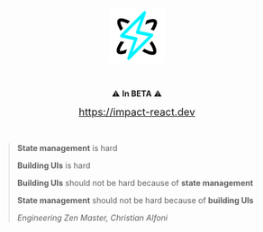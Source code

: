 <p align="center">
  <img align="center" src="./Icon.png" />
</p>

<br />

<p align="center">
⚠️ <b>In BETA</b> ⚠️
</p>

<p align="center">
  <a href="https://impact-react.dev" style="font-size:18px;">https://impact-react.dev</a>
</p>

<br/>

> **State management** is hard
>
> **Building UIs** is hard
>
> **Building UIs** should not be hard because of **state management**
>
> **State management** should not be hard because of **building UIs**
>
> _Engineering Zen Master, Christian Alfoni_
